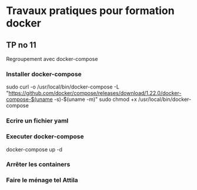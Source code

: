 # Travaux pratiques pour formation docker

## TP no 11
Regroupement avec docker-compose

### Installer docker-compose

sudo curl -o /usr/local/bin/docker-compose -L "https://github.com/docker/compose/releases/download/1.22.0/docker-compose-$(uname -s)-$(uname -m)"
sudo chmod +x /usr/local/bin/docker-compose

### Ecrire un fichier yaml

### Executer docker-compose
docker-compose up -d

### Arrêter les containers


### Faire le ménage tel Attila


